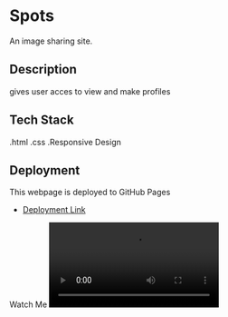 # Spots

An image sharing site.

## Description

gives user acces to view and make profiles

## Tech Stack

.html
.css
.Responsive Design

## Deployment

This webpage is deployed to GitHub Pages

- [Deployment Link](https://briebestcode30.github.io/se_project_spots/)

Watch Me <video controls src="spot2voiceover.webm" title="Title"></video>
